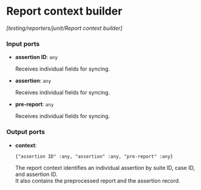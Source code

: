 # Report context builder

_[testing/reporters/junit/Report context builder]_

### Input ports

* __assertion ID__: ` any `


    Receives individual fields for syncing.<br>


* __assertion__: ` any `


    Receives individual fields for syncing.<br>


* __pre-report__: ` any `


    Receives individual fields for syncing.<br>

### Output ports

* __context__: 
    ```
    {"assertion ID" :any, "assertion" :any, "pre-report" :any}
    ```


    The report context identifies an individual assertion by suite ID, case ID, and assertion ID.<br>
    It also contains the preprocessed report and the assertion record.<br>

